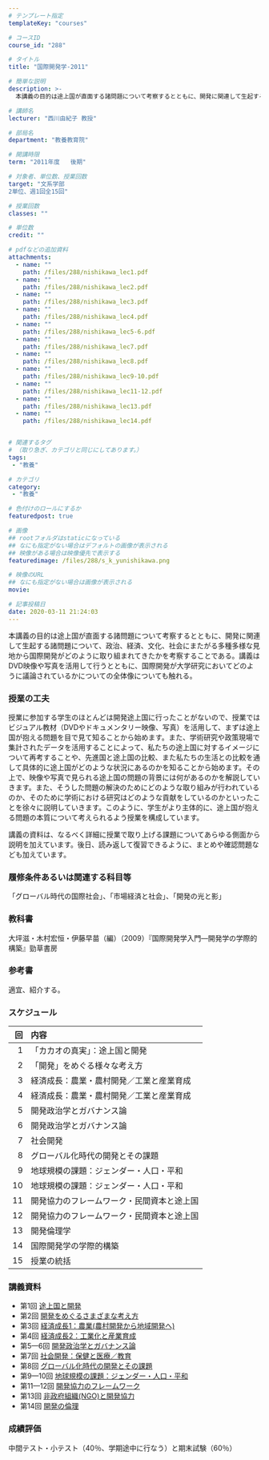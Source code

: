 ```yaml
---
# テンプレート指定
templateKey: "courses"

# コースID
course_id: "288"

# タイトル
title: "国際開発学-2011"

# 簡単な説明
description: >-
  本講義の目的は途上国が直面する諸問題について考察するとともに、開発に関連して生起する諸問題について、政治、経済、文化、社会にまたがる多種多様な見地から国際開発がどのように取り組まれてきたかを考察するこ...

# 講師名
lecturer: "西川由紀子 教授"

# 部局名
department: "教養教育院"

# 開講時限
term: "2011年度	後期"

# 対象者、単位数、授業回数
target: "文系学部
2単位、週1回全15回"

# 授業回数
classes: ""

# 単位数
credit: ""

# pdfなどの追加資料
attachments: 
  - name: "" 
    path: /files/288/nishikawa_lec1.pdf
  - name: "" 
    path: /files/288/nishikawa_lec2.pdf
  - name: "" 
    path: /files/288/nishikawa_lec3.pdf
  - name: "" 
    path: /files/288/nishikawa_lec4.pdf
  - name: "" 
    path: /files/288/nishikawa_lec5-6.pdf
  - name: "" 
    path: /files/288/nishikawa_lec7.pdf
  - name: "" 
    path: /files/288/nishikawa_lec8.pdf
  - name: "" 
    path: /files/288/nishikawa_lec9-10.pdf
  - name: "" 
    path: /files/288/nishikawa_lec11-12.pdf
  - name: "" 
    path: /files/288/nishikawa_lec13.pdf
  - name: "" 
    path: /files/288/nishikawa_lec14.pdf


# 関連するタグ
# （取り急ぎ、カテゴリと同じにしてあります。）
tags:
 - "教養"

# カテゴリ
category:
 - "教養"

# 色付けのロールにするか
featuredpost: true

# 画像
## rootフォルダはstaticになっている
## なにも指定がない場合はデフォルトの画像が表示される
## 映像がある場合は映像優先で表示する
featuredimage: /files/288/s_k_yunishikawa.png

# 映像のURL
## なにも指定がない場合は画像が表示される
movie: 

# 記事投稿日
date: 2020-03-11 21:24:03
---
```



本講義の目的は途上国が直面する諸問題について考察するとともに、開発に関連して生起する諸問題について、政治、経済、文化、社会にまたがる多種多様な見地から国際開発がどのように取り組まれてきたかを考察することである。講義はDVD映像や写真を活用して行うとともに、国際開発が大学研究においてどのように議論されているかについての全体像についても触れる。


### 授業の工夫

授業に参加する学生のほとんどは開発途上国に行ったことがないので、授業ではビジュアル教材（DVDやドキュメンタリー映像、写真）を活用して、まずは途上国が抱える問題を目で見て知ることから始めます。また、学術研究や政策現場で集計されたデータを活用することによって、私たちの途上国に対するイメージについて再考することや、先進国と途上国の比較、また私たちの生活との比較を通して具体的に途上国がどのような状況にあるのかを知ることから始めます。その上で、映像や写真で見られる途上国の問題の背景には何があるのかを解説していきます。また、そうした問題の解決のためにどのような取り組みが行われているのか、そのために学術における研究はどのような貢献をしているのかといったことを徐々に説明していきます。このように、学生がより主体的に、途上国が抱える問題の本質について考えられるよう授業を構成しています。

講義の資料は、なるべく詳細に授業で取り上げる課題についてあらゆる側面から説明を加えています。後日、読み返して復習できるように、まとめや確認問題なども加えています。





### 履修条件あるいは関連する科目等

「グローバル時代の国際社会」、「市場経済と社会」、「開発の光と影」

### 教科書

大坪滋・木村宏恒・伊藤早苗（編）（2009）『国際開発学入門—開発学の学際的構築』勁草書房

### 参考書

適宜、紹介する。



### スケジュール

|回  | 内容  |
|--: | :---------------------|
|1  | 「カカオの真実」：途上国と開発      |
|2  | 「開発」をめぐる様々な考え方       |
|3  | 経済成長：農業・農村開発／工業と産業育成 |
|4  | 経済成長：農業・農村開発／工業と産業育成 |
|5  | 開発政治学とガバナンス論         |
|6  | 開発政治学とガバナンス論         |
|7  | 社会開発                 |
|8  | グローバル化時代の開発とその課題     |
|9  | 地球規模の課題：ジェンダー・人口・平和  |
|10 | 地球規模の課題：ジェンダー・人口・平和  |
|11 | 開発協力のフレームワーク・民間資本と途上国|
|12 | 開発協力のフレームワーク・民間資本と途上国|
|13 | 開発倫理学                |
|14 | 国際開発学の学際的構築          |
|15 | 授業の統括                |



<h3>講義資料</h3>

- 第1回
[途上国と開発](/files/288/nishikawa_lec1.pdf) 
- 第2回
[開発をめぐるさまざまな考え方](/files/288/nishikawa_lec2.pdf) 
- 第3回
[経済成長1：農業(農村開発から地域開発へ)](/files/288/nishikawa_lec3.pdf) 
- 第4回
[経済成長2：工業化と産業育成](/files/288/nishikawa_lec4.pdf) 
- 第5&mdash;6回
[開発政治学とガバナンス論](/files/288/nishikawa_lec5-6.pdf) 
- 第7回
[社会開発：保健と医療／教育](/files/288/nishikawa_lec7.pdf) 
- 第8回
[グローバル化時代の開発とその課題](/files/288/nishikawa_lec8.pdf) 
- 第9&mdash;10回
[地球規模の課題：ジェンダー・人口・平和](/files/288/nishikawa_lec9-10.pdf) 
- 第11&mdash;12回
[開発協力のフレームワーク](/files/288/nishikawa_lec11-12.pdf) 
- 第13回
[非政府組織(NGO)と開発協力](/files/288/nishikawa_lec13.pdf) 
- 第14回
[開発の倫理](/files/288/nishikawa_lec14.pdf) 








<h3>成績評価</h3>
<p>
中間テスト・小テスト（40％、学期途中に行なう）と期末試験（60％）
</p>


